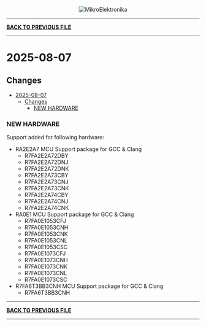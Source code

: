 <p align="center">
  <img src="http://www.mikroe.com/img/designs/beta/logo_small.png?raw=true" alt="MikroElektronika"/>
</p>

---

**[BACK TO PREVIOUS FILE](../changelog.md)**

---

# 2025-08-07

## Changes

- [2025-08-07](#2025-08-07)
  - [Changes](#changes)
    - [NEW HARDWARE](#new-hardware)

### NEW HARDWARE

Support added for following hardware:

+ RA2E2A7 MCU Support package for GCC & Clang
  + R7FA2E2A72DBY
  + R7FA2E2A72DNJ
  + R7FA2E2A72DNK
  + R7FA2E2A73CBY
  + R7FA2E2A73CNJ
  + R7FA2E2A73CNK
  + R7FA2E2A74CBY
  + R7FA2E2A74CNJ
  + R7FA2E2A74CNK
+ RA0E1 MCU Support package for GCC & Clang
  + R7FA0E1053CFJ
  + R7FA0E1053CNH
  + R7FA0E1053CNK
  + R7FA0E1053CNL
  + R7FA0E1053CSC
  + R7FA0E1073CFJ
  + R7FA0E1073CNH
  + R7FA0E1073CNK
  + R7FA0E1073CNL
  + R7FA0E1073CSC
+ R7FA6T3BB3CNH MCU Support package for GCC & Clang
  + R7FA6T3BB3CNH

---

**[BACK TO PREVIOUS FILE](../changelog.md)**

---

